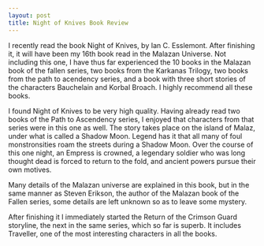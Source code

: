 ```yaml
---
layout: post
title: Night of Knives Book Review
---
```


I recently read the book Night of Knives, by Ian C. Esslemont. After finishing it, 
it will have been my 16th book read in the Malazan Universe.
Not including this one, I have thus far experienced the 10 books in the Malazan book of the fallen series, two books from the Karkanas Trilogy, 
two books from the path to acendency series, and a book with three short stories of the characters Bauchelain and Korbal Broach.
I highly recommend all these books.

I found Night of Knives to be very high quality. Having already read two books of the Path to Ascendency series,
I enjoyed that characters from that series were in this one as well. 
The story takes place on the island of Malaz, under what is called a Shadow Moon. 
Legend has it that all many of foul monstronsities roam the streets during a Shadow Moon. Over the course of this one night, 
an Empress is crowned, a legendary soldier who was long thought dead is forced to return to the fold, 
and ancient powers pursue their own motives.

Many details of the Malazan universe are explained in this book, 
but in the same manner as Steven Erikson, the author of the Malazan book of the Fallen series, 
some details are left unknown so as to leave some mystery.

After finishing it I immediately started the Return of the Crimson Guard storyline, the next in the same series, which so far is superb. It includes Traveller, 
one of the most interesting characters in all the books.  
